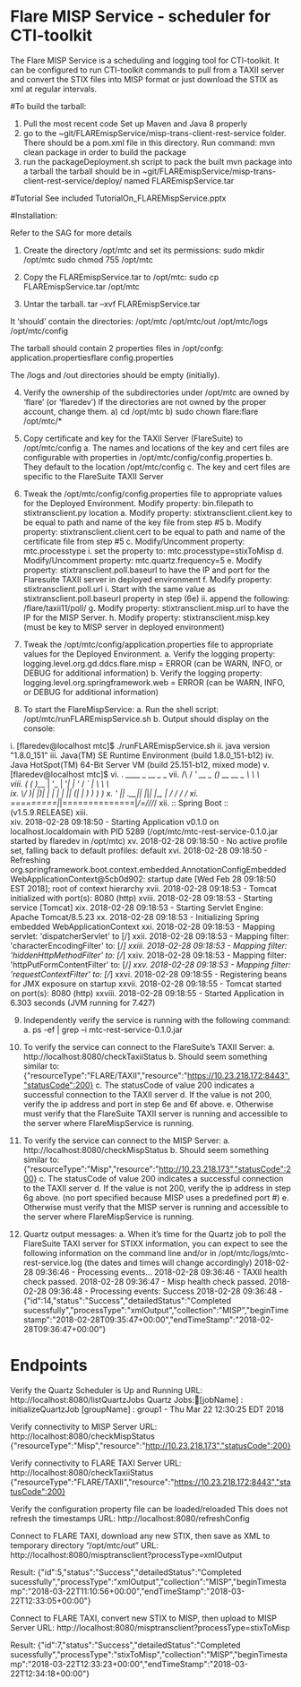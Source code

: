 # Flare MISP Service - scheduler for CTI-toolkit
The Flare MISP Service is a scheduling and logging tool for CTI-toolkit. 
It can be configured to run CTI-toolkit commands to pull from a TAXII server 
and convert the STIX files into MISP format or just download the STIX as xml 
at regular intervals. 

#To build the tarball:

1) Pull the most recent code 
   Set up Maven and Java 8 properly
2) go to the ~git/FLAREmispService/misp-trans-client-rest-service folder. 
   There should be a pom.xml file in this directory. Run command:
				mvn clean package
   in order to build the package
3) run the packageDeployment.sh script to pack the built mvn package into a tarball
   the tarball should be in ~git/FLAREmispService/misp-trans-client-rest-service/deploy/
   named FLAREmispService.tar
   
#Tutorial
See included TutorialOn_FLAREMispService.pptx
   
#Installation:

Refer to the SAG for more details

1)	Create the directory /opt/mtc and set its permissions:
sudo mkdir /opt/mtc
sudo chmod 755 /opt/mtc

2)	Copy the FLAREmispService.tar to /opt/mtc:
sudo cp FLAREmispService.tar /opt/mtc

3)	Untar the tarball.
tar –xvf FLAREmispService.tar

It ‘should’ contain the directories:
/opt/mtc
/opt/mtc/out
/opt/mtc/logs
/opt/mtc/config

The tarball should contain 2 properties files in /opt/confg:
application.propertiesflare
config.properties

The /logs and /out directories should be empty (initially).


4)	Verify the ownership of the subdirectories under /opt/mtc are owned by ‘flare’  (or ‘flaredev’)
	If the directories are not owned by the proper account, change them.
a)	cd /opt/mtc
b)	sudo chown flare:flare /opt/mtc/*

5)	Copy certificate and key for the TAXII Server (FlareSuite) to /opt/mtc/config
a.	The names and locations of the key and cert files are configurable with properties in  /opt/mtc/config/config.properties
b.	They default to the location /opt/mtc/config
c.	The key and cert files are specific to the FlareSuite TAXII Server


6)	Tweak the /opt/mtc/config/config.properties file to appropriate values for the Deployed Environment.
Modify property: bin.filepath to stixtransclient.py location
a.	Modify property: stixtransclient.client.key to be equal to path and name of the key file from step #5
b.	Modify property: stixtransclient.client.cert to be equal to path and name of the certificate file from step #5
c.	Modify/Uncomment property:  mtc.processtype
i.	set the property to:    mtc.processtype=stixToMisp
d.	Modify/Uncomment property:  mtc.quartz.frequency=5
e.	Modify property: stixtransclient.poll.baseurl to have the IP and port for the Flaresuite TAXII server in deployed environment
f.	Modify property: stixtransclient.poll.url 
i.	Start with the same value as stixtransclient.poll.baseurl property in step (6e)
ii.	append the following: /flare/taxii11/poll/
g.	Modify property: stixtransclient.misp.url to have the IP for the MISP Server.
h.	Modify property: stixtransclient.misp.key  (must be key to MISP server in deployed environment)
	
7)	Tweak the /opt/mtc/config/application.properties file to appropriate values for the Deployed Environment.
a.	Verify the logging property: logging.level.org.gd.ddcs.flare.misp = ERROR             (can be WARN, INFO, or DEBUG for additional information)
b.	Verify the logging property: logging.level.org.springframework.web = ERROR      (can be WARN, INFO, or DEBUG for additional information)

8)	To start the FlareMispService:
a.	Run the shell script:  /opt/mtc/runFLAREmispService.sh
b.	Output should display on the console:

i.	 [flaredev@localhost mtc]$ ./runFLAREmispService.sh 
ii.	java version "1.8.0_151"
iii.	Java(TM) SE Runtime Environment (build 1.8.0_151-b12)
iv.	Java HotSpot(TM) 64-Bit Server VM (build 25.151-b12, mixed mode)
v.	[flaredev@localhost mtc]$ 
vi.	  .   ____          _            __ _ _
vii.	 /\\ / ___'_ __ _ _(_)_ __  __ _ \ \ \ \
viii.	( ( )\___ | '_ | '_| | '_ \/ _` | \ \ \ \
ix.	 \\/  ___)| |_)| | | | | || (_| |  ) ) ) )
x.	  '  |____| .__|_| |_|_| |_\__, | / / / /
xi.	 =========|_|==============|___/=/_/_/_/
xii.	 :: Spring Boot ::        (v1.5.9.RELEASE)
xiii.	
xiv.	2018-02-28 09:18:50 - Starting Application v0.1.0 on localhost.localdomain with PID 5289 (/opt/mtc/mtc-rest-service-0.1.0.jar started by flaredev in /opt/mtc)
xv.	2018-02-28 09:18:50 - No active profile set, falling back to default profiles: default
xvi.	2018-02-28 09:18:50 - Refreshing org.springframework.boot.context.embedded.AnnotationConfigEmbeddedWebApplicationContext@5cb0d902: startup date [Wed Feb 28 09:18:50 EST 2018]; root of context hierarchy
xvii.	2018-02-28 09:18:53 - Tomcat initialized with port(s): 8080 (http)
xviii.	2018-02-28 09:18:53 - Starting service [Tomcat]
xix.	2018-02-28 09:18:53 - Starting Servlet Engine: Apache Tomcat/8.5.23
xx.	2018-02-28 09:18:53 - Initializing Spring embedded WebApplicationContext
xxi.	2018-02-28 09:18:53 - Mapping servlet: 'dispatcherServlet' to [/]
xxii.	2018-02-28 09:18:53 - Mapping filter: 'characterEncodingFilter' to: [/*]
xxiii.	2018-02-28 09:18:53 - Mapping filter: 'hiddenHttpMethodFilter' to: [/*]
xxiv.	2018-02-28 09:18:53 - Mapping filter: 'httpPutFormContentFilter' to: [/*]
xxv.	2018-02-28 09:18:53 - Mapping filter: 'requestContextFilter' to: [/*]
xxvi.	2018-02-28 09:18:55 - Registering beans for JMX exposure on startup
xxvii.	2018-02-28 09:18:55 - Tomcat started on port(s): 8080 (http)
xxviii.	2018-02-28 09:18:55 - Started Application in 6.303 seconds (JVM running for 7.427)



9)	Independently verify the service is running with the following command:
a.	ps -ef | grep –i mtc-rest-service-0.1.0.jar

10)	To verify the service can connect to the FlareSuite’s TAXII Server:
a.	http://localhost:8080/checkTaxiiStatus
b.	Should seem something similar to: {"resourceType":"FLARE/TAXII","resource":"https://10.23.218.172:8443","statusCode":200}
c.	The statusCode of value 200 indicates a successful connection to the TAXII server
d.	If the value is not 200, verify the ip address and port in step 6e and 6f above.
e.	Otherwise must verify that the FlareSuite TAXII server is running and accessible to the server where FlareMispService is running.

11)	To verify the service can connect to the MISP Server:
a.	http://localhost:8080/checkMispStatus
b.	Should seem something similar to: {"resourceType":"Misp","resource":"http://10.23.218.173","statusCode":200}
c.	The statusCode of value 200 indicates a successful connection to the TAXII server
d.	If the value is not 200, verify the ip address in step 6g above. (no port specified because MISP uses a predefined port #)
e.	Otherwise must verify that the MISP server is running and accessible to the server where FlareMispService is running.


12)	Quartz output messages:
a.	When it’s time for the Quartz job to poll the FlareSuite TAXI server for STIXX information, you can expect to see the following information on the command line and/or in /opt/mtc/logs/mtc-rest-service.log
(the dates and times will change accordingly)
2018-02-28 09:36:46 - Processing events...
2018-02-28 09:36:46 - TAXII health check passed.
2018-02-28 09:36:47 - Misp health check passed.
2018-02-28 09:36:48 - Processing events: Success
2018-02-28 09:36:48 - {"id":14,"status":"Success","detailedStatus":"Completed sucessfully","processType":"xmlOutput","collection":"MISP","beginTimestamp":"2018-02-28T09:35:47+00:00","endTimeStamp":"2018-02-28T09:36:47+00:00"}
   
# Endpoints
Verify the Quartz Scheduler is Up and Running
URL:  http://localhost:8080/listQuartzJobs
﻿Quartz Jobs:[jobName] : initializeQuartzJob [groupName] : group1 - Thu Mar 22 12:30:25 EDT 2018<r>


Verify connectivity to MISP Server
URL: http://localhost:8080/checkMispStatus
﻿{"resourceType":"Misp","resource":"http://10.23.218.173","statusCode":200}


Verify connectivity to FLARE TAXI Server
URL: http://localhost:8080/checkTaxiiStatus
﻿{"resourceType":"FLARE/TAXII","resource":"https://10.23.218.172:8443","statusCode":200}


Verify the configuration property file can be loaded/reloaded
This does not refresh the timestamps
URL: http://localhost:8080/refreshConfig
<blank page result is fine>  

Connect to FLARE TAXI, download any new STIX, then save as XML to temporary directory  “/opt/mtc/out”
URL: http://localhost:8080/misptransclient?processType=xmlOutput

Result:
﻿{"id":5,"status":"Success","detailedStatus":"Completed sucessfully","processType":"xmlOutput","collection":"MISP","beginTimestamp":"2018-03-22T11:10:56+00:00","endTimeStamp":"2018-03-22T12:33:05+00:00"}


Connect to FLARE TAXI, convert new STIX to MISP, then upload to MISP Server
URL: http://localhost:8080/misptransclient?processType=stixToMisp

Result:
﻿{"id":7,"status":"Success","detailedStatus":"Completed sucessfully","processType":"stixToMisp","collection":"MISP","beginTimestamp":"2018-03-22T12:33:23+00:00","endTimeStamp":"2018-03-22T12:34:18+00:00"}


